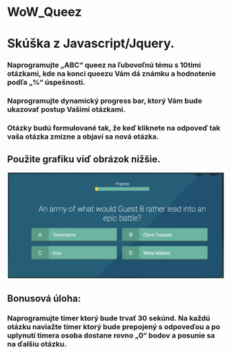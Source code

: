 # WoW_Queez
# Skúška z Javascript/Jquery.

### Naprogramujte „ABC“ queez na ľubovoľnú tému s 10timi otázkami, kde na konci queezu Vám dá známku a hodnotenie podľa „%“ úspešnosti.
### Naprogramujte dynamický progress bar, ktorý Vám bude ukazovať postup Vašimi otázkami.
### Otázky budú formulované tak, že keď kliknete na odpoveď tak vaša otázka zmizne a objaví sa nová otázka.

## Použite grafiku viď obrázok nižšie.

![](images/obr.png)
 
## Bonusová úloha:
### Naprogramujte timer ktorý bude trvať 30 sekúnd. Na každú otázku naviažte timer ktorý bude prepojený s odpoveďou a po uplynutí timera osoba dostane rovno „0“ bodov a posunie sa na ďalšiu otázku.

